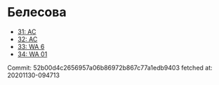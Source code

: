 # Белесова
- [31: AC](31.md)
- [32: AC](32.md)
- [33: WA 6](33.md)
- [34: WA 01](34.md)

Commit: 52b00d4c2656957a06b86972b867c77a1edb9403
 fetched at: 20201130-094713

